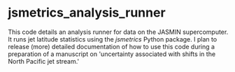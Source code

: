 # jsmetrics_analysis_runner

This code details an analysis runner for data on the JASMIN supercomputer. It runs jet latitude statistics using the _jsmetrics_ Python package.
I plan to release (more) detailed documentation of how to use this code during a preparation of a manuscript on 'uncertainty associated with shifts in the North Pacific jet stream.'
